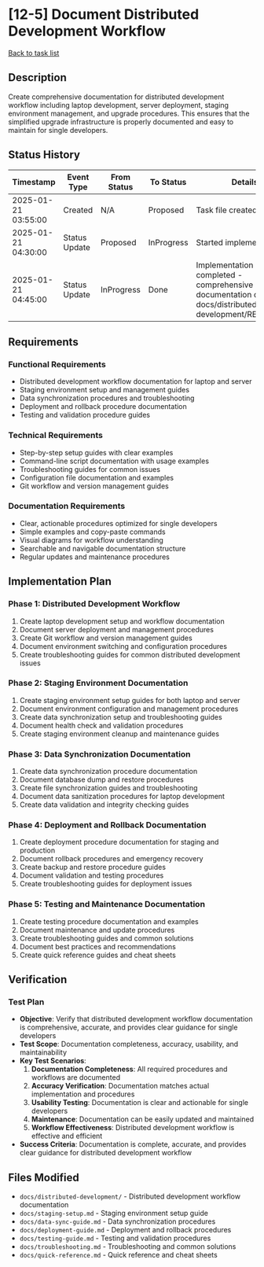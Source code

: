 # [12-5] Document Distributed Development Workflow

[Back to task list](./tasks.md)

## Description

Create comprehensive documentation for distributed development workflow including laptop development, server deployment, staging environment management, and upgrade procedures. This ensures that the simplified upgrade infrastructure is properly documented and easy to maintain for single developers.

## Status History

| Timestamp | Event Type | From Status | To Status | Details | User |
|-----------|------------|-------------|-----------|---------|------|
| 2025-01-21 03:55:00 | Created | N/A | Proposed | Task file created | AI_Agent |
| 2025-01-21 04:30:00 | Status Update | Proposed | InProgress | Started implementation | AI_Agent |
| 2025-01-21 04:45:00 | Status Update | InProgress | Done | Implementation completed - comprehensive documentation created in docs/distributed-development/README.md | AI_Agent |

## Requirements

### Functional Requirements
- Distributed development workflow documentation for laptop and server
- Staging environment setup and management guides
- Data synchronization procedures and troubleshooting
- Deployment and rollback procedure documentation
- Testing and validation procedure guides

### Technical Requirements
- Step-by-step setup guides with clear examples
- Command-line script documentation with usage examples
- Troubleshooting guides for common issues
- Configuration file documentation and examples
- Git workflow and version management guides

### Documentation Requirements
- Clear, actionable procedures optimized for single developers
- Simple examples and copy-paste commands
- Visual diagrams for workflow understanding
- Searchable and navigable documentation structure
- Regular updates and maintenance procedures

## Implementation Plan

### Phase 1: Distributed Development Workflow
1. Create laptop development setup and workflow documentation
2. Document server deployment and management procedures
3. Create Git workflow and version management guides
4. Document environment switching and configuration procedures
5. Create troubleshooting guides for common distributed development issues

### Phase 2: Staging Environment Documentation
1. Create staging environment setup guides for both laptop and server
2. Document environment configuration and management procedures
3. Create data synchronization setup and troubleshooting guides
4. Document health check and validation procedures
5. Create staging environment cleanup and maintenance guides

### Phase 3: Data Synchronization Documentation
1. Create data synchronization procedure documentation
2. Document database dump and restore procedures
3. Create file synchronization guides and troubleshooting
4. Document data sanitization procedures for laptop development
5. Create data validation and integrity checking guides

### Phase 4: Deployment and Rollback Documentation
1. Create deployment procedure documentation for staging and production
2. Document rollback procedures and emergency recovery
3. Create backup and restore procedure guides
4. Document validation and testing procedures
5. Create troubleshooting guides for deployment issues

### Phase 5: Testing and Maintenance Documentation
1. Create testing procedure documentation and examples
2. Document maintenance and update procedures
3. Create troubleshooting guides and common solutions
4. Document best practices and recommendations
5. Create quick reference guides and cheat sheets

## Verification

### Test Plan
- **Objective**: Verify that distributed development workflow documentation is comprehensive, accurate, and provides clear guidance for single developers
- **Test Scope**: Documentation completeness, accuracy, usability, and maintainability
- **Key Test Scenarios**:
  1. **Documentation Completeness**: All required procedures and workflows are documented
  2. **Accuracy Verification**: Documentation matches actual implementation and procedures
  3. **Usability Testing**: Documentation is clear and actionable for single developers
  4. **Maintenance**: Documentation can be easily updated and maintained
  5. **Workflow Effectiveness**: Distributed development workflow is effective and efficient
- **Success Criteria**: Documentation is complete, accurate, and provides clear guidance for distributed development workflow

## Files Modified

- `docs/distributed-development/` - Distributed development workflow documentation
- `docs/staging-setup.md` - Staging environment setup guide
- `docs/data-sync-guide.md` - Data synchronization procedures
- `docs/deployment-guide.md` - Deployment and rollback procedures
- `docs/testing-guide.md` - Testing and validation procedures
- `docs/troubleshooting.md` - Troubleshooting and common solutions
- `docs/quick-reference.md` - Quick reference and cheat sheets
